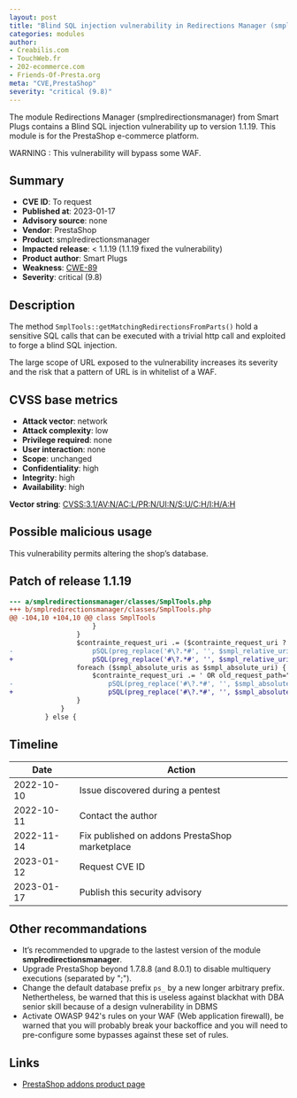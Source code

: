 ```yaml
---
layout: post
title: "Blind SQL injection vulnerability in Redirections Manager (smplredirectionsmanager) PrestaShop module"
categories: modules
author:
- Creabilis.com
- TouchWeb.fr
- 202-ecommerce.com
- Friends-Of-Presta.org
meta: "CVE,PrestaShop"
severity: "critical (9.8)"
---
```


The module Redirections Manager (smplredirectionsmanager) from Smart Plugs contains a Blind SQL injection vulnerability up to version 1.1.19.
This module is for the PrestaShop e-commerce platform.

WARNING : This vulnerability will bypass some WAF.

## Summary

* **CVE ID**: To request
* **Published at**: 2023-01-17
* **Advisory source**: none
* **Vendor**: PrestaShop
* **Product**: smplredirectionsmanager
* **Impacted release**: < 1.1.19 (1.1.19 fixed the vulnerability)
* **Product author**: Smart Plugs
* **Weakness**: [CWE-89](https://cwe.mitre.org/data/definitions/89.html)
* **Severity**: critical (9.8)

## Description

The method `SmplTools::getMatchingRedirectionsFromParts()` hold a sensitive SQL calls that can be executed with a trivial http call and exploited to forge a blind SQL injection.

The large scope of URL exposed to the vulnerability increases its severity and the risk that a pattern of URL is in whitelist of a WAF.


## CVSS base metrics

* **Attack vector**: network
* **Attack complexity**: low
* **Privilege required**: none
* **User interaction**: none
* **Scope**: unchanged
* **Confidentiality**: high
* **Integrity**: high
* **Availability**: high

**Vector string**: [CVSS:3.1/AV:N/AC:L/PR:N/UI:N/S:U/C:H/I:H/A:H](https://nvd.nist.gov/vuln-metrics/cvss/v3-calculator?vector=AV:N/AC:L/PR:N/UI:N/S:U/C:H/I:H/A:H)

## Possible malicious usage

This vulnerability permits altering the shop’s database.

## Patch of release 1.1.19

```diff
--- a/smplredirectionsmanager/classes/SmplTools.php
+++ b/smplredirectionsmanager/classes/SmplTools.php
@@ -104,10 +104,10 @@ class SmplTools
                     }
                 }
                 $contrainte_request_uri .= ($contrainte_request_uri ? ' OR' : '').' old_request_path="'.
-                    pSQL(preg_replace('#\?.*#', '', $smpl_relative_uri)).'?'.$str_querystring.'"';
+                    pSQL(preg_replace('#\?.*#', '', $smpl_relative_uri)).'?'.pSQL($str_querystring).'"';
                 foreach ($smpl_absolute_uris as $smpl_absolute_uri) {
                     $contrainte_request_uri .= ' OR old_request_path="'.
-                        pSQL(preg_replace('#\?.*#', '', $smpl_absolute_uri)).'?'.$str_querystring.'"';
+                        pSQL(preg_replace('#\?.*#', '', $smpl_absolute_uri)).'?'.pSQL($str_querystring).'"';
                 }
             }
         } else {
```

## Timeline

| Date | Action |
|--|--|
| 2022-10-10 | Issue discovered during a pentest |
| 2022-10-11 | Contact the author |
| 2022-11-14 | Fix published on addons PrestaShop marketplace |
| 2023-01-12 | Request CVE ID |
| 2023-01-17 | Publish this security advisory |

## Other recommandations

* It’s recommended to upgrade to the lastest version of the module **smplredirectionsmanager**.
* Upgrade PrestaShop beyond 1.7.8.8 (and 8.0.1) to disable multiquery executions (separated by ";").
* Change the default database prefix `ps_` by a new longer arbitrary prefix. Nethertheless, be warned that this is useless against blackhat with DBA senior skill because of a design vulnerability in DBMS
* Activate OWASP 942's rules on your WAF (Web application firewall), be warned that you will probably break your backoffice and you will need to pre-configure some bypasses against these set of rules.

## Links

* [PrestaShop addons product page](https://addons.prestashop.com/en/url-redirects/21428-redirections-manager-manage-301-302-and-404-urls.html)
